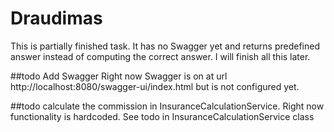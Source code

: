 # Draudimas
This is partially finished task. It has no Swagger yet and returns predefined answer instead of computing the correct answer. I will finish all this later.

##todo Add Swagger
Right now Swagger is on at url http://localhost:8080/swagger-ui/index.html but is not configured yet.

##todo calculate the commission in InsuranceCalculationService. Right now functionality is hardcoded.
See todo in InsuranceCalculationService class